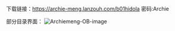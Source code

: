下载链接：https://archie-meng.lanzouh.com/b01hidola
密码:Archie

部分目录界面：
![Archiemeng-OB-image](https://cdn.staticaly.com/gh/Archiemeng7/ARCHIE_personal-space-2022-2024@main/20230210/Archiemeng-OB-image.4nsvql2i5wy0.png)



